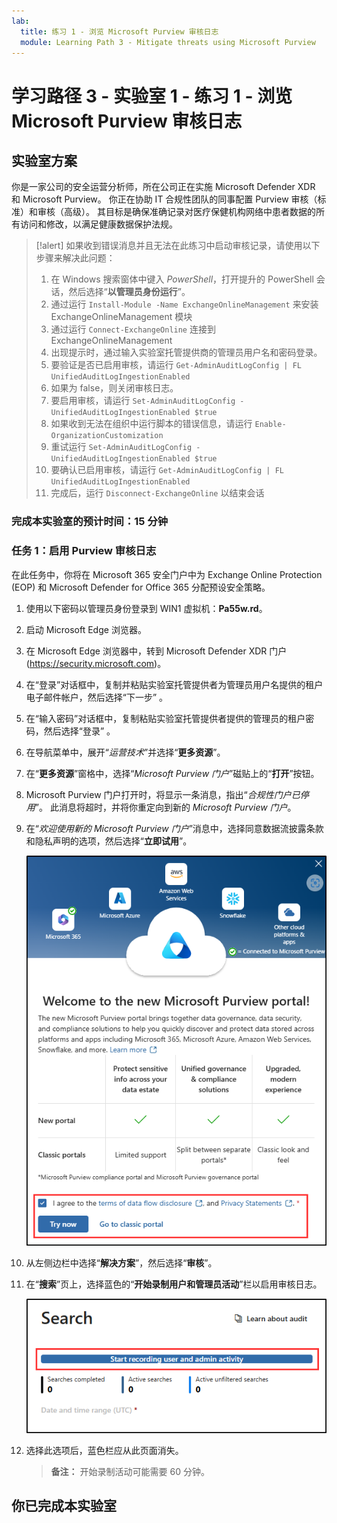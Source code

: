 ```yaml
---
lab:
  title: 练习 1 - 浏览 Microsoft Purview 审核日志
  module: Learning Path 3 - Mitigate threats using Microsoft Purview
---
```


# 学习路径 3 - 实验室 1 - 练习 1 - 浏览 Microsoft Purview 审核日志

## 实验室方案

你是一家公司的安全运营分析师，所在公司正在实施 Microsoft Defender XDR 和 Microsoft Purview。 你正在协助 IT 合规性团队的同事配置 Purview 审核（标准）和审核（高级）。 其目标是确保准确记录对医疗保健机构网络中患者数据的所有访问和修改，以满足健康数据保护法规。

>[!alert] 如果收到错误消息并且无法在此练习中启动审核记录，请使用以下步骤来解决此问题：
>
>1. 在 Windows 搜索窗体中键入 *PowerShell*，打开提升的 PowerShell 会话，然后选择“**以管理员身份运行**”。
>1. 通过运行 `Install-Module -Name ExchangeOnlineManagement` 来安装 ExchangeOnlineManagement 模块
>1. 通过运行 `Connect-ExchangeOnline` 连接到 ExchangeOnlineManagement
>1. 出现提示时，通过输入实验室托管提供商的管理员用户名和密码登录。
>1. 要验证是否已启用审核，请运行 `Get-AdminAuditLogConfig | FL UnifiedAuditLogIngestionEnabled`
>1. 如果为 false，则关闭审核日志。
>1. 要启用审核，请运行 `Set-AdminAuditLogConfig -UnifiedAuditLogIngestionEnabled $true`
>1. 如果收到无法在组织中运行脚本的错误信息，请运行 `Enable-OrganizationCustomization`
>1. 重试运行 `Set-AdminAuditLogConfig -UnifiedAuditLogIngestionEnabled $true`
>1. 要确认已启用审核，请运行 `Get-AdminAuditLogConfig | FL UnifiedAuditLogIngestionEnabled`
>1. 完成后，运行 `Disconnect-ExchangeOnline` 以结束会话

### 完成本实验室的预计时间：15 分钟

### 任务 1：启用 Purview 审核日志

在此任务中，你将在 Microsoft 365 安全门户中为 Exchange Online Protection (EOP) 和 Microsoft Defender for Office 365 分配预设安全策略。

1. 使用以下密码以管理员身份登录到 WIN1 虚拟机：**Pa55w.rd**。  

1. 启动 Microsoft Edge 浏览器。

1. 在 Microsoft Edge 浏览器中，转到 Microsoft Defender XDR 门户 (<https://security.microsoft.com>)。

1. 在“登录”对话框中，复制并粘贴实验室托管提供者为管理员用户名提供的租户电子邮件帐户，然后选择“下一步” 。

1. 在“输入密码”对话框中，复制粘贴实验室托管提供者提供的管理员的租户密码，然后选择“登录” 。

1. 在导航菜单中，展开“*运营技术*”并选择“**更多资源**”。

1. 在“**更多资源**”窗格中，选择“*Microsoft Purview 门户*”磁贴上的“**打开**”按钮。

1. Microsoft Purview 门户打开时，将显示一条消息，指出“*合规性门户已停用*”。 此消息将超时，并将你重定向到新的 *Microsoft Purview 门户*。

1. 在“*欢迎使用新的 Microsoft Purview 门户*”消息中，选择同意数据流披露条款和隐私声明的选项，然后选择“**立即试用**”。

    ![显示“欢迎使用新的 Microsoft Purview 门户屏幕”的屏幕截图。](../Media/welcome-purview-portal.png)

1. 从左侧边栏中选择“**解决方案**”，然后选择“**审核**”。

1. 在“**搜索**”页上，选择蓝色的“**开始录制用户和管理员活动**”栏以启用审核日志。

    ![显示“开始录制用户和管理员活动”按钮的屏幕截图。](../Media/enable-audit-button.png)

1. 选择此选项后，蓝色栏应从此页面消失。

    >**备注：** 开始录制活动可能需要 60 分钟。

## 你已完成本实验室
